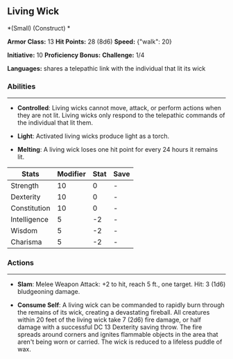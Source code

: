 ## Living Wick
*(Small) (Construct) *

**Armor Class:** 13
**Hit Points:** 28 (8d6)
**Speed:** {"walk": 20}

**Initiative:** 10
**Proficiency Bonus:**
**Challenge:** 1/4

**Languages:** shares a telepathic link with the individual that lit its wick

### Abilities
 --- 
- **Controlled**: Living wicks cannot move, attack, or perform actions when they are not lit. Living wicks only respond to the telepathic commands of the individual that lit them.

- **Light**: Activated living wicks produce light as a torch.

- **Melting**: A living wick loses one hit point for every 24 hours it remains lit.



| Stats | Modifier | Stat | Save
| ---- | ---- | ---- | ---- |
| Strength | 10 | 0 | - |
| Dexterity | 10 | 0 | - |
| Constitution | 10 | 0 | - |
| Intelligence | 5 | -2 | - |
| Wisdom | 5 | -2 | - |
| Charisma | 5 | -2 | - |

### Actions
 --- 
- **Slam**: Melee Weapon Attack: +2 to hit, reach 5 ft., one target. Hit: 3 (1d6) bludgeoning damage.

- **Consume Self**: A living wick can be commanded to rapidly burn through the remains of its wick, creating a devastating fireball. All creatures within 20 feet of the living wick take 7 (2d6) fire damage, or half damage with a successful DC 13 Dexterity saving throw. The fire spreads around corners and ignites flammable objects in the area that aren't being worn or carried. The wick is reduced to a lifeless puddle of wax.

